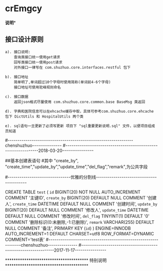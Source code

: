 
# crEmgcy 

**************************************说明***************************************

## 接口设计原则
	a). 接口说明:
		查询类接口统一使用get请求
		回写类接口统一使用post请求
		对外接口一律写在 com.shuzhuo.core.interfaces.restful 包下
		
	b). 接口地址
		简单明了,单词超过10个字母时使用简称(单词前4-6个字母)
		接口地址可使用驼峰规则命名
		
	c). 接口数据
		返回json格式尽量使用 com.shuzhuo.core.common.base BaseMsg 类返回
		
	d). 字典和医院信息可以在ehcache缓存中取，具体可参考com.shuzhuo.core.ehcache 包下 DictUtils 和 HospitalUtils 两个类
	
	e). sql语句一旦更新了必须写更新 项目下 "sql重要更新说明.sql" 文件，以便项目组成员知道

#----------------------------------------------------------------chenshuzhuo---------------
#----------------------------------------------------------------2018-03-20----------------  
	
##基本创建表语句
#其中 "create_by", "create_time","update_by","update_time","del_flag","remark",为公共字段

#--------------------------------优雅的分割线------------------------------------------

CREATE TABLE `test` (
  `id` BIGINT(20) NOT NULL AUTO_INCREMENT COMMENT '主键ID',
  `create_by` BIGINT(20) DEFAULT NULL COMMENT '创建人',
  `create_time` DATETIME DEFAULT NULL COMMENT '创建时间',
  `update_by` BIGINT(20) DEFAULT NULL COMMENT '修改人',
  `update_time` DATETIME DEFAULT NULL COMMENT '修改时间',
  `del_flag` TINYINT(1) DEFAULT '0' COMMENT '删除标识(0:未删除,-1:已删除)',
  `remark` VARCHAR(255) DEFAULT NULL COMMENT '备注',
  PRIMARY KEY (`id`)
) ENGINE=INNODB AUTO_INCREMENT=1 DEFAULT CHARSET=utf8 ROW_FORMAT=DYNAMIC COMMENT='test表'
#----------------------------------------------------------------chenshuzhuo---------------
#----------------------------------------------------------------2017-11-17----------------                                                                         



*************************************** 特别说明***************************************

